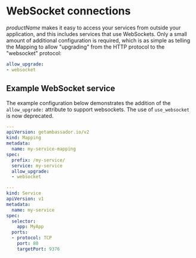 # WebSocket connections

$productName$ makes it easy to access your services from outside your
application, and this includes services that use WebSockets.  Only a
small amount of additional configuration is required, which is as
simple as telling the Mapping to allow "upgrading" from the HTTP protocol to
the "websocket" protocol:

```yaml
allow_upgrade:
- websocket
```

## Example WebSocket service

The example configuration below demonstrates the addition of the `allow_upgrade:` attribute to support websockets. The use of `use_websocket` is now deprecated.

```yaml
---
apiVersion: getambassador.io/v2
kind: Mapping
metadata:
  name: my-service-mapping
spec:
  prefix: /my-service/
  service: my-service
  allow_upgrade:
  - websocket

---
kind: Service
apiVersion: v1
metadata:
  name: my-service
spec:
  selector:
    app: MyApp
  ports:
  - protocol: TCP
    port: 80
    targetPort: 9376
```
